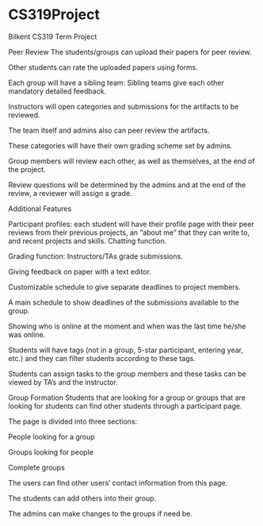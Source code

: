 # CS319Project
Bilkent CS319 Term Project

Peer Review
The students/groups can upload their papers for peer review.

Other students can rate the uploaded papers using forms.

Each group will have a sibling team: Sibling teams give each other mandatory detailed feedback.

Instructors will open categories and submissions for the artifacts to be reviewed.

The team itself and admins also can peer review the artifacts.

These categories will have their own grading scheme set by admins.

Group members will review each other, as well as themselves, at the end of the project.

Review questions will be determined by the admins and at the end of the review, a reviewer will assign a grade.

Additional Features

Participant profiles: each student will have their profile page with their peer reviews from their previous projects, an “about me” that they can write to, and recent projects and skills.
Chatting function.

Grading function: Instructors/TAs grade submissions.

Giving feedback on paper with a text editor.

Customizable schedule to give separate deadlines to project members.

A main schedule to show deadlines of the submissions available to the group.

Showing who is online at the moment and when was the last time he/she was online.

Students will have tags (not in a group, 5-star participant, entering year, etc.) and they can filter students according to these tags.

Students can assign tasks to the group members and these tasks can be viewed by TA’s and the instructor.

Group Formation
Students that are looking for a group or groups that are looking for students can find other students through a participant page.

The page is divided into three sections: 

People looking for a group

Groups looking for people

Complete groups
     
The users can find other users’ contact information from this page.

The students can add others into their group.

The admins can make changes to the groups if need be.
